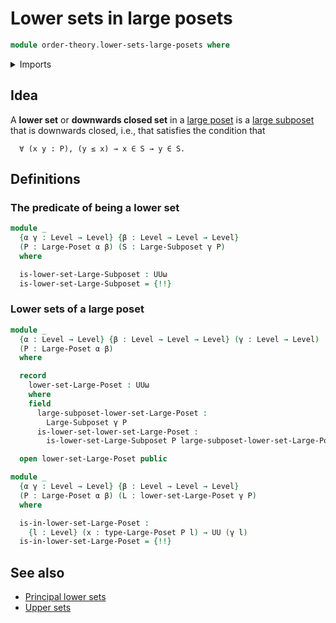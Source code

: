 # Lower sets in large posets

```agda
module order-theory.lower-sets-large-posets where
```

<details><summary>Imports</summary>

```agda
open import foundation.universe-levels

open import order-theory.large-posets
open import order-theory.large-subposets
```

</details>

## Idea

A **lower set** or **downwards closed set** in a
[large poset](order-theory.large-posets.md) is a
[large subposet](order-theory.large-subposets.md) that is downwards closed,
i.e., that satisfies the condition that

```text
  ∀ (x y : P), (y ≤ x) → x ∈ S → y ∈ S.
```

## Definitions

### The predicate of being a lower set

```agda
module _
  {α γ : Level → Level} {β : Level → Level → Level}
  (P : Large-Poset α β) (S : Large-Subposet γ P)
  where

  is-lower-set-Large-Subposet : UUω
  is-lower-set-Large-Subposet = {!!}
```

### Lower sets of a large poset

```agda
module _
  {α : Level → Level} {β : Level → Level → Level} (γ : Level → Level)
  (P : Large-Poset α β)
  where

  record
    lower-set-Large-Poset : UUω
    where
    field
      large-subposet-lower-set-Large-Poset :
        Large-Subposet γ P
      is-lower-set-lower-set-Large-Poset :
        is-lower-set-Large-Subposet P large-subposet-lower-set-Large-Poset

  open lower-set-Large-Poset public

module _
  {α γ : Level → Level} {β : Level → Level → Level}
  (P : Large-Poset α β) (L : lower-set-Large-Poset γ P)
  where

  is-in-lower-set-Large-Poset :
    {l : Level} (x : type-Large-Poset P l) → UU (γ l)
  is-in-lower-set-Large-Poset = {!!}
```

## See also

- [Principal lower sets](order-theory.principal-lower-sets-large-posets.md)
- [Upper sets](order-theory.upper-sets-large-posets.md)
